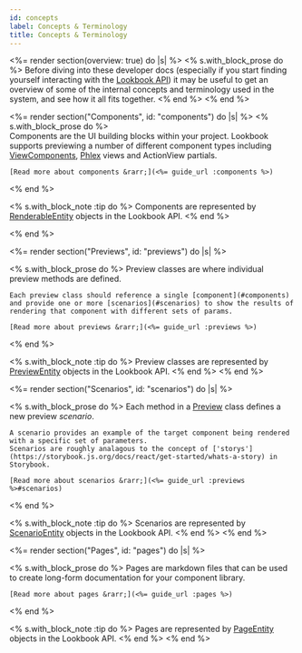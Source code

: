 ```yaml
---
id: concepts
label: Concepts & Terminology
title: Concepts & Terminology
---
```


<%= render section(overview: true) do |s| %>
  <% s.with_block_prose do %>
    Before diving into these developer docs (especially if you start finding yourself interacting with 
    the [Lookbook API](<%= api_url :lookbook %>)) it may be useful to get an overview of some of the internal
    concepts and terminology used in the system, and see how it all fits together.
  <% end %>
<% end %>

<%= render section("Components", id: "components") do |s| %>
  <% s.with_block_prose do %>    
    Components are the UI building blocks within your project. Lookbook supports
    previewing a number of different component types including [ViewComponents](https://viewcomponent.org), [Phlex](https://www.phlex.fun/) views and ActionView partials.

    [Read more about components &rarr;](<%= guide_url :components %>)
  <% end %>

  <% s.with_block_note :tip do %>
    Components are represented by [RenderableEntity](<%= api_module_url "RenderableEntity" %>) objects in the Lookbook API.
  <% end %>

<% end %>

<%= render section("Previews", id: "previews") do |s| %>

  <% s.with_block_prose do %>
    Preview classes are where individual preview methods are defined.

    Each preview class should reference a single [component](#components)
    and provide one or more [scenarios](#scenarios) to show the results of rendering that component with different sets of params.

    [Read more about previews &rarr;](<%= guide_url :previews %>)
  <% end %>

  <% s.with_block_note :tip do %>
    Preview classes are represented by [PreviewEntity](<%= api_module_url "PreviewEntity" %>) objects in the Lookbook API.
  <% end %>
<% end %>

<%= render section("Scenarios", id: "scenarios") do |s| %>

  <% s.with_block_prose do %>
    Each method in a [Preview](#preview) class defines a new preview _scenario_.
    
    A scenario provides an example of the target component being rendered with a specific set of parameters.
    Scenarios are roughly analagous to the concept of ['storys'](https://storybook.js.org/docs/react/get-started/whats-a-story) in Storybook.

    [Read more about scenarios &rarr;](<%= guide_url :previews %>#scenarios)
  <% end %>

  <% s.with_block_note :tip do %>
    Scenarios are represented by [ScenarioEntity](<%= api_module_url "ScenarioEntity" %>) objects in the Lookbook API.
  <% end %>
<% end %>

<%= render section("Pages", id: "pages") do |s| %>

  <% s.with_block_prose do %>
    Pages are markdown files that can be used to create long-form documentation for your component library.

    [Read more about pages &rarr;](<%= guide_url :pages %>)
  <% end %>

  <% s.with_block_note :tip do %>
    Pages are represented by [PageEntity](<%= api_module_url "PageEntity" %>) objects in the Lookbook API.
  <% end %>
<% end %>




